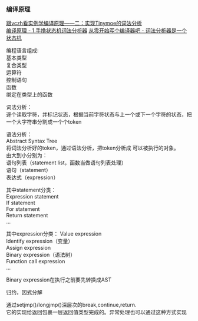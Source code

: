 ### 编译原理


[跟vczh看实例学编译原理——二：实现Tinymoe的词法分析](http://www.cppblog.com/vczh/archive/2014/03/02/206014.html)  
[编译原理 - 1 手撸状态机词法分析器](https://www.cnblogs.com/pointer-smq/p/4904531.html)
[从零开始写个编译器吧 - 词法分析器是一个状态机](https://segmentfault.com/a/1190000002478486)


编程语言组成:   
基本类型   
复合类型    
运算符    
控制语句  
函数   
绑定在类型上的函数   



词法分析：   
逐个读取字符，并标记状态，根据当前字符状态与上一个或下一个字符的状态，把一个大字符串分割成一个个token

语法分析：  
Abstract Syntax Tree   
将词法分析好的token，通过语法分析，把token分析成
可以被执行的对象。   
由大到小分别为：    
语句列表（statement list，函数当做语句列表处理）  
语句（statement）    
表达式（expression）  

其中statement分类：  
Expression statement  
If statement  
For statement   
Return statement  
...

其中expression分类：
Value expression   
Identify expression（变量）   
Assign expression   
Binary expression（语法树）   
Function call expression   
...

Binary expression在执行之前要先转换成AST

归约，因式分解

通过setjmp()/longjmp()深层次的break,continue,return.   
它的实现给返回包裹一层返回值类型完成的。异常处理也可以通过这种方式实现


















